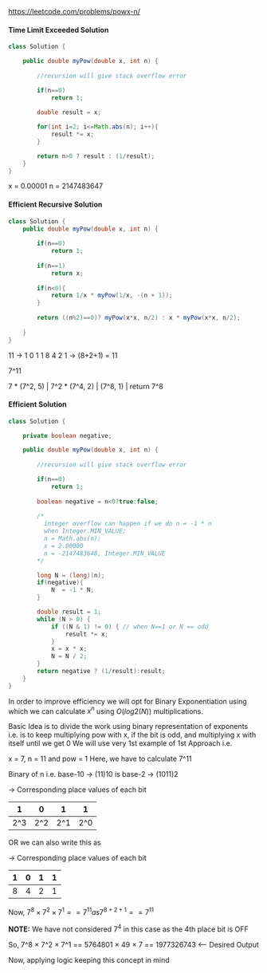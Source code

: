 https://leetcode.com/problems/powx-n/

#### Time Limit Exceeded Solution

```java
class Solution {

    public double myPow(double x, int n) {
        
        //recursion will give stack overflow error

        if(n==0)
            return 1;
        
        double result = x;

        for(int i=2; i<=Math.abs(n); i++){
            result *= x;
        }

        return n>0 ? result : (1/result);
    }
}
```

x = 0.00001
n = 2147483647

#### Efficient Recursive Solution

```java
class Solution {
    public double myPow(double x, int n) {
        
        if(n==0)
            return 1;
        
        if(n==1)
            return x;
        
        if(n<0){
            return 1/x * myPow(1/x, -(n + 1));
        }
        
        return ((n%2)==0)? myPow(x*x, n/2) : x * myPow(x*x, n/2);
        
    }
}
```
11 -> 1 0 1 1
      8 4 2 1 -> (8+2+1) = 11

7^11

7 * (7^2, 5)
       |
    7^2 * (7^4, 2)
              |
           (7^8, 1)
              |
            return 7^8


#### Efficient Solution

```java
class Solution {

    private boolean negative;

    public double myPow(double x, int n) {
        
        //recursion will give stack overflow error

        if(n==0)
            return 1;
        
        boolean negative = n<0?true:false;
        
        /*
          integer overflow can happen if we do n = -1 * n
          when Integer.MIN_VALUE;
          n = Math.abs(n);
          x = 2.00000
          n = -2147483648, Integer.MIN_VALUE
        */

        long N = (long)(n);
        if(negative){
            N  = -1 * N;
        }

        double result = 1;
        while (N > 0) {
            if ((N & 1) != 0) { // when N==1 or N == odd 
                result *= x;
            }
            x = x * x;
            N = N / 2;
        }
        return negative ? (1/result):result;
    }
}
```

In order to improve efficiency we will opt for Binary Exponentiation using which we can calculate $x^n$ using $O(log2(N))$ multiplications.

Basic Idea is to divide the work using binary representation of exponents
i.e. is to keep multiplying pow with x, if the bit is odd, and multiplying x with itself until we get 0
We will use very 1st example of 1st Approach i.e.

x = 7, n = 11 and pow = 1
Here, we have to calculate 7^11

Binary of n i.e. base-10 &rarr; $(11)10$ is base-2 &rarr; $(1011)2$

&rarr; Corresponding place values of each bit

| 1  |  0  |   1  |  1 | 
|------|------|------|------|
|2^3 | 2^2 | 2^1 | 2^0 |  


OR we can also write this as

&rarr; Corresponding place values of each bit

| 1  |  0  |   1  |  1 | 
|------|------|------|------|
| 8 | 4 | 2  | 1 | 

Now, $7^8 × 7^2 × 7^1 == 7^{11} as 7^{8 + 2 + 1} == 7^{11}$

**NOTE:** We have not considered $7^4$ in this case as the 4th place bit is OFF

So, 7^8 × 7^2 × 7^1 == 5764801 × 49 × 7 == 1977326743 <-- Desired Output

Now, applying logic keeping this concept in mind

